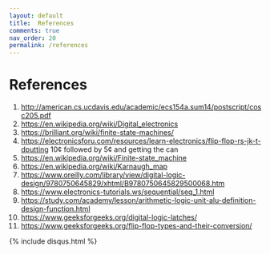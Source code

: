```yaml
---
layout: default
title:  References
comments: true
nav_order: 20
permalink: /references
---
```


# References

1. http://american.cs.ucdavis.edu/academic/ecs154a.sum14/postscript/cosc205.pdf
2. https://en.wikipedia.org/wiki/Digital_electronics
3. https://brilliant.org/wiki/finite-state-machines/
4. https://electronicsforu.com/resources/learn-electronics/flip-flop-rs-jk-t-dputting 10¢ followed by 5¢ and getting the can
5. https://en.wikipedia.org/wiki/Finite-state_machine
6. https://en.wikipedia.org/wiki/Karnaugh_map
7. https://www.oreilly.com/library/view/digital-logic-design/9780750645829/xhtml/B9780750645829500068.htm
8. https://www.electronics-tutorials.ws/sequential/seq_1.html
9. https://study.com/academy/lesson/arithmetic-logic-unit-alu-definition-design-function.html
10. https://www.geeksforgeeks.org/digital-logic-latches/
11. https://www.geeksforgeeks.org/flip-flop-types-and-their-conversion/

{% include disqus.html %}

